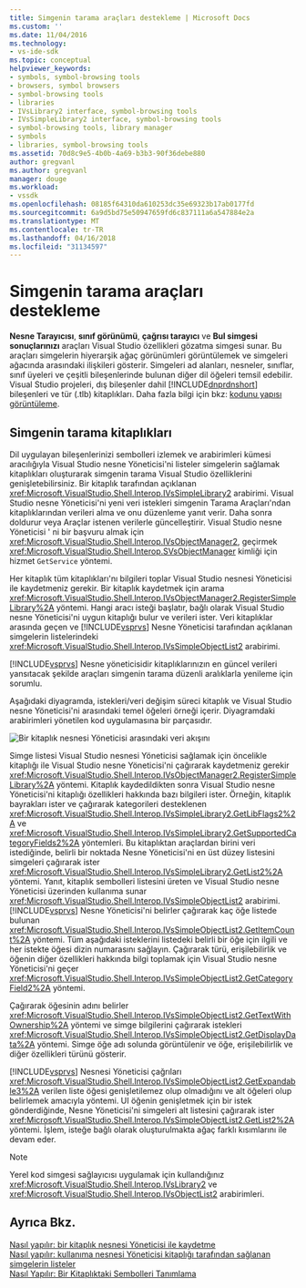 ```yaml
---
title: Simgenin tarama araçları destekleme | Microsoft Docs
ms.custom: ''
ms.date: 11/04/2016
ms.technology:
- vs-ide-sdk
ms.topic: conceptual
helpviewer_keywords:
- symbols, symbol-browsing tools
- browsers, symbol browsers
- symbol-browsing tools
- libraries
- IVsLibrary2 interface, symbol-browsing tools
- IVsSimpleLibrary2 interface, symbol-browsing tools
- symbol-browsing tools, library manager
- symbols
- libraries, symbol-browsing tools
ms.assetid: 70d8c9e5-4b0b-4a69-b3b3-90f36debe880
author: gregvanl
ms.author: gregvanl
manager: douge
ms.workload:
- vssdk
ms.openlocfilehash: 08185f64310da610253dc35e69323b17ab0177fd
ms.sourcegitcommit: 6a9d5bd75e50947659fd6c837111a6a547884e2a
ms.translationtype: MT
ms.contentlocale: tr-TR
ms.lasthandoff: 04/16/2018
ms.locfileid: "31134597"
---
```

# <a name="supporting-symbol-browsing-tools"></a>Simgenin tarama araçları destekleme
**Nesne Tarayıcısı**, **sınıf görünümü**, **çağrısı tarayıcı** ve **Bul simgesi sonuçlarınızı** araçları Visual Studio özellikleri gözatma simgesi sunar. Bu araçları simgelerin hiyerarşik ağaç görünümleri görüntülemek ve simgeleri ağacında arasındaki ilişkileri gösterir. Simgeleri ad alanları, nesneler, sınıflar, sınıf üyeleri ve çeşitli bileşenlerinde bulunan diğer dil öğeleri temsil edebilir. Visual Studio projeleri, dış bileşenler dahil [!INCLUDE[dnprdnshort](../../code-quality/includes/dnprdnshort_md.md)] bileşenleri ve tür (.tlb) kitaplıkları. Daha fazla bilgi için bkz: [kodunu yapısı görüntüleme](../../ide/viewing-the-structure-of-code.md).  
  
## <a name="symbol-browsing-libraries"></a>Simgenin tarama kitaplıkları  
 Dil uygulayan bileşenlerinizi sembolleri izlemek ve arabirimleri kümesi aracılığıyla Visual Studio nesne Yöneticisi'ni listeler simgelerin sağlamak kitaplıkları oluşturarak simgenin tarama Visual Studio özelliklerini genişletebilirsiniz. Bir kitaplık tarafından açıklanan <xref:Microsoft.VisualStudio.Shell.Interop.IVsSimpleLibrary2> arabirimi. Visual Studio nesne Yöneticisi'ni yeni veri istekleri simgenin Tarama Araçları'ndan kitaplıklarından verileri alma ve onu düzenleme yanıt verir. Daha sonra doldurur veya Araçlar istenen verilerle güncelleştirir. Visual Studio nesne Yöneticisi ' ni bir başvuru almak için <xref:Microsoft.VisualStudio.Shell.Interop.IVsObjectManager2>, geçirmek <xref:Microsoft.VisualStudio.Shell.Interop.SVsObjectManager> kimliği için hizmet `GetService` yöntemi.  
  
 Her kitaplık tüm kitaplıkları'nı bilgileri toplar Visual Studio nesnesi Yöneticisi ile kaydetmeniz gerekir. Bir kitaplık kaydetmek için arama <xref:Microsoft.VisualStudio.Shell.Interop.IVsObjectManager2.RegisterSimpleLibrary%2A> yöntemi. Hangi aracı isteği başlatır, bağlı olarak Visual Studio nesne Yöneticisi'ni uygun kitaplığı bulur ve verileri ister. Veri kitaplıklar arasında geçen ve [!INCLUDE[vsprvs](../../code-quality/includes/vsprvs_md.md)] Nesne Yöneticisi tarafından açıklanan simgelerin listelerindeki <xref:Microsoft.VisualStudio.Shell.Interop.IVsSimpleObjectList2> arabirimi.  
  
 [!INCLUDE[vsprvs](../../code-quality/includes/vsprvs_md.md)] Nesne yöneticisidir kitaplıklarınızın en güncel verileri yansıtacak şekilde araçları simgenin tarama düzenli aralıklarla yenileme için sorumlu.  
  
 Aşağıdaki diyagramda, istekleri/veri değişim süreci kitaplık ve Visual Studio nesne Yöneticisi'ni arasındaki temel öğeleri örneği içerir. Diyagramdaki arabirimleri yönetilen kod uygulamasına bir parçasıdır.  
  
 ![Bir kitaplık nesnesi Yöneticisi arasındaki veri akışını](../../extensibility/internals/media/callbrowserdiagram.gif "CallBrowserDiagram")  
  
 Simge listesi Visual Studio nesnesi Yöneticisi sağlamak için öncelikle kitaplığı ile Visual Studio nesne Yöneticisi'ni çağırarak kaydetmeniz gerekir <xref:Microsoft.VisualStudio.Shell.Interop.IVsObjectManager2.RegisterSimpleLibrary%2A> yöntemi. Kitaplık kaydedildikten sonra Visual Studio nesne Yöneticisi'ni kitaplığı özellikleri hakkında bazı bilgileri ister. Örneğin, kitaplık bayrakları ister ve çağırarak kategorileri desteklenen <xref:Microsoft.VisualStudio.Shell.Interop.IVsSimpleLibrary2.GetLibFlags2%2A> ve <xref:Microsoft.VisualStudio.Shell.Interop.IVsSimpleLibrary2.GetSupportedCategoryFields2%2A> yöntemleri. Bu kitaplıktan araçlardan birini veri istediğinde, belirli bir noktada Nesne Yöneticisi'ni en üst düzey listesini simgeleri çağırarak ister <xref:Microsoft.VisualStudio.Shell.Interop.IVsSimpleLibrary2.GetList2%2A> yöntemi. Yanıt, kitaplık sembolleri listesini üreten ve Visual Studio nesne Yöneticisi üzerinden kullanıma sunar <xref:Microsoft.VisualStudio.Shell.Interop.IVsSimpleObjectList2> arabirimi. [!INCLUDE[vsprvs](../../code-quality/includes/vsprvs_md.md)] Nesne Yöneticisi'ni belirler çağırarak kaç öğe listede bulunan <xref:Microsoft.VisualStudio.Shell.Interop.IVsSimpleObjectList2.GetItemCount%2A> yöntemi. Tüm aşağıdaki isteklerini listedeki belirli bir öğe için ilgili ve her istekte öğesi dizin numarasını sağlayın. Çağırarak türü, erişilebilirlik ve öğenin diğer özellikleri hakkında bilgi toplamak için Visual Studio nesne Yöneticisi'ni geçer <xref:Microsoft.VisualStudio.Shell.Interop.IVsSimpleObjectList2.GetCategoryField2%2A> yöntemi.  
  
 Çağırarak öğesinin adını belirler <xref:Microsoft.VisualStudio.Shell.Interop.IVsSimpleObjectList2.GetTextWithOwnership%2A> yöntemi ve simge bilgilerini çağırarak istekleri <xref:Microsoft.VisualStudio.Shell.Interop.IVsSimpleObjectList2.GetDisplayData%2A> yöntemi. Simge öğe adı solunda görüntülenir ve öğe, erişilebilirlik ve diğer özellikleri türünü gösterir.  
  
 [!INCLUDE[vsprvs](../../code-quality/includes/vsprvs_md.md)] Nesnesi Yöneticisi çağrıları <xref:Microsoft.VisualStudio.Shell.Interop.IVsSimpleObjectList2.GetExpandable3%2A> verilen liste öğesi genişletilemez olup olmadığını ve alt öğeleri olup belirlemek amacıyla yöntemi. UI öğenin genişletmek için bir istek gönderdiğinde, Nesne Yöneticisi'ni simgeleri alt listesini çağırarak ister <xref:Microsoft.VisualStudio.Shell.Interop.IVsSimpleObjectList2.GetList2%2A> yöntemi. İşlem, isteğe bağlı olarak oluşturulmakta ağaç farklı kısımlarını ile devam eder.  
  
> [!NOTE]
>  Yerel kod simgesi sağlayıcısı uygulamak için kullandığınız <xref:Microsoft.VisualStudio.Shell.Interop.IVsLibrary2> ve <xref:Microsoft.VisualStudio.Shell.Interop.IVsObjectList2> arabirimleri.  
  
## <a name="see-also"></a>Ayrıca Bkz.  
 [Nasıl yapılır: bir kitaplık nesnesi Yöneticisi ile kaydetme](../../extensibility/internals/how-to-register-a-library-with-the-object-manager.md)   
 [Nasıl yapılır: kullanıma nesnesi Yöneticisi kitaplığı tarafından sağlanan simgelerin listeler](../../extensibility/internals/how-to-expose-lists-of-symbols-provided-by-the-library-to-the-object-manager.md)   
 [Nasıl Yapılır: Bir Kitaplıktaki Sembolleri Tanımlama](../../extensibility/internals/how-to-identify-symbols-in-a-library.md)